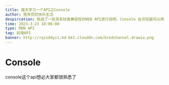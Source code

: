 ```yaml
---
title: 每天学习一个API之Console
author: 程序员的快乐生活
despircation: 挑选了一些具有较强兼容性的WEB API进行说明。Console 在浏览器可以用作打印日志的作用
time: 2023-3-23 10:06:00
type: MDN API 
tag: 前端API
banner: http://rqisd4yi1.hd-bkt.clouddn.com/brodchannel.drawio.png
---
```


# Console

console这个api想必大家都很熟悉了
